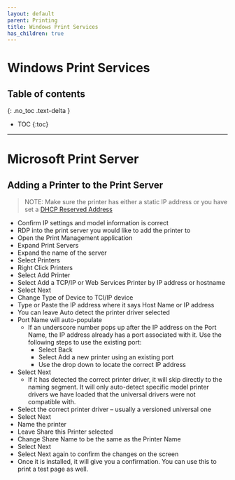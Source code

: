 ```yaml
---
layout: default
parent: Printing
title: Windows Print Services
has_children: true
---
```


# Windows Print Services

## Table of contents
{: .no_toc .text-delta }


* TOC
{:toc}

---
# Microsoft Print Server

## Adding a Printer to the Print Server
> NOTE: Make sure the printer has either a static IP address or you have set a [DHCP Reserved Address](https://knowledge.ryangarr.com/DHCP/MS-DHCP.html#setting-the-dhcp-reserved-address-if-not-already-assigned)

* Confirm IP settings and model information is correct
* RDP into the print server you would like to add the printer to
* Open the Print Management application
* Expand Print Servers
* Expand the name of the server
* Select Printers
* Right Click Printers
* Select Add Printer
* Select Add a TCP/IP or Web Services Printer by IP address or hostname
* Select Next
* Change Type of Device to TCI/IP device
* Type or Paste the IP address where it says Host Name or IP address
* You can leave Auto detect the printer driver selected
* Port Name will auto-populate
    * If an underscore number pops up after the IP address on the Port Name, the IP address already has a port associated with it. Use the following steps to use the existing port:
        * Select Back
        * Select Add a new printer using an existing port
        * Use the drop down to locate the correct IP address
* Select Next
    * If it has detected the correct printer driver, it will skip directly to the naming segment. It will only auto-detect specific model printer drivers we have loaded that the universal drivers were not compatible with.
* Select the correct printer driver – usually a versioned universal one 
* Select Next
* Name the printer
* Leave Share this Printer selected
* Change Share Name to be the same as the Printer Name
* Select Next
* Select Next again to confirm the changes on the screen
* Once it is installed, it will give you a confirmation. You can use this to print a test page as well.
